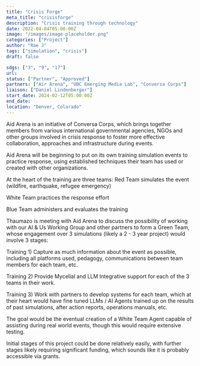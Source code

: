 ```yaml
---
title: "Crisis Forge"
meta_title: "crisisforge"
description: "Crisis training through technology"
date: 2022-04-04T05:00:00Z
image: "/images/image-placeholder.png"
categories: ["Project"]
author: "Rae J"
tags: ["simulation", "crisis"]
draft: false

sdgs: ["3", "9", "17"]
url: 
status: ["Partner", "Approved"]
partners: ["Air Arena", "UBC Emerging Media Lab", "Conversa Corps"]
liaison: ["Daniel Lindenberger"]
start_date: 2024-02-12T05:00:00Z
end_date: 
location: "Denver, Colorado"
---
```



Aid Arena is an initiative of Conversa Corps, which brings together members from various international governmental agencies, NGOs and other groups involved in crisis response to foster more effective collaboration, approaches and infrastructure during events.

Aid Arena will be beginning to put on its own training simulation events to practice response, using established techniques their team has used or created with other organizations.

At the heart of the training are three teams:
Red Team simulates the event (wildfire, earthquake, refugee emergency)

White Team practices the response effort

Blue Team administers and evaluates the training

Thaumazo is meeting with Aid Arena to discuss the possibility of working with our AI & Us Working Group and other partners to form a Green Team, whose engagement over 3 simulations (likely a 2 - 3 year project) would involve 3 stages:

Training 1) Capture as much information about the event as possible, including all platforms used, pedagogy, communications between team members for each team, etc.

Training 2) Provide Mycelial and LLM Integrative support for each of the 3 teams in their work.

Training 3) Work with partners to develop systems for each team, which at their heart would have fine tuned LLMs / AI Agents trained up on the results of past simulations, after action reports, operations manuals, etc.

The goal would be the eventual creation of a White Team Agent capable of assisting during real world events, though this would require extensive testing.

Initial stages of this project could be done relatively easily, with further stages likely requiring significant funding, which sounds like it is probably accessible via grants.

